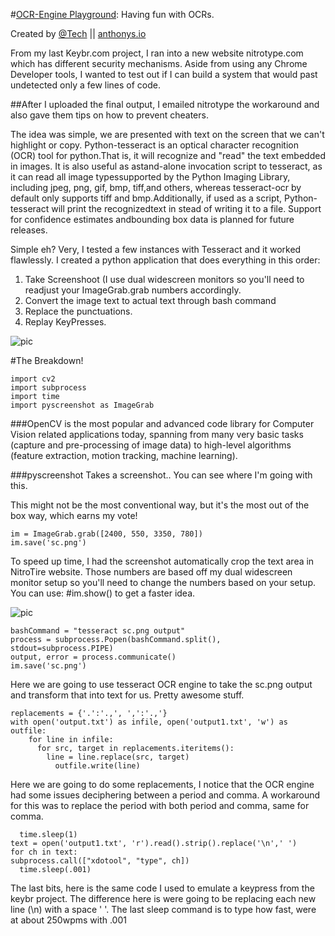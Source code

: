 #[OCR-Engine Playground](http://anthonys.io/): Having fun with OCRs.

Created by [@Tech](https://twitter.com/Tech) || [anthonys.io](http://anthonys.io)

From my last Keybr.com project, I ran into a new website nitrotype.com which has different security mechanisms.
Aside from using any Chrome Developer tools, I wanted to test out if I can build a system that would past undetected only a few lines of code.

##After I uploaded the final output, I emailed nitrotype the workaround and also gave them tips on how to prevent cheaters.

The idea was simple, we are presented with text on the screen that we can't highlight or copy. Python-tesseract 
is an optical character recognition (OCR) tool for python.That is, it will recognize and "read" the text embedded in images.
 It is also useful as astand-alone invocation script to tesseract, as it can read all image typessupported by the Python
 Imaging Library, including jpeg, png, gif, bmp, tiff,and others, whereas tesseract-ocr by default only supports tiff
 and bmp.Additionally, if used as a script, Python-tesseract will print the recognizedtext in stead of writing it to
 a file. Support for confidence estimates andbounding box data is planned for future releases.
 
 Simple eh? Very, I tested a few instances with Tesseract and it worked flawlessly. I created a python application that does everything in this order:
 1. Take Screenshoot (I use dual widescreen monitors so you'll need to readjust your ImageGrab.grab numbers accordingly.
 2. Convert the image text to actual text through bash command
 3. Replace the punctuations.
 4. Replay KeyPresses.

![pic](http://anthonys.io/content/images/2016/11/canvas1.png)

#The Breakdown!
```language-python
import cv2
import subprocess
import time
import pyscreenshot as ImageGrab
```
###OpenCV
is the most popular and advanced code library for Computer Vision related applications today, spanning from many very basic tasks 
(capture and pre-processing of image data) to high-level algorithms (feature extraction, motion tracking, machine learning). 

###pyscreenshot
Takes a screenshot.. You can see where I'm going with this.

This might not be the most conventional way, but it's the most out of the box way, which earns my vote!

```language-python
im = ImageGrab.grab([2400, 550, 3350, 780])
im.save('sc.png')
```
To speed up time, I had the screenshot automatically crop the text area in NitroTire website. Those numbers are based off my dual
widescreen monitor setup so you'll need to change the numbers based on your setup. You can use: #im.show() to get a faster idea.

![pic](http://anthonys.io/content/images/2016/11/sc.png)

```language-python
bashCommand = "tesseract sc.png output"
process = subprocess.Popen(bashCommand.split(), stdout=subprocess.PIPE)
output, error = process.communicate()
im.save('sc.png')
```
Here we are going to use tesseract OCR engine to take the sc.png output and transform that into text for us. Pretty awesome stuff.

```language-python
replacements = {'.':'.,', ',':'.,'}
with open('output.txt') as infile, open('output1.txt', 'w') as outfile:
    for line in infile:
      for src, target in replacements.iteritems():
        line = line.replace(src, target)
          outfile.write(line)
```
Here we are going to do some replacements, I notice that the OCR engine had some issues deciphering between a period and comma.
A workaround for this was to replace the period with both period and comma, same for comma.

```language-python
  time.sleep(1)
text = open('output1.txt', 'r').read().strip().replace('\n',' ')
for ch in text:
subprocess.call(["xdotool", "type", ch])
  time.sleep(.001)
```
The last bits,  here is the same code I used to emulate a keypress from the keybr project. The difference here is were going to be replacing each new line (\n) with a space ' '. The last sleep command is to type how fast, were at about 250wpms with .001



